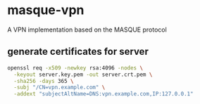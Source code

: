 # masque-vpn

A VPN implementation based on the MASQUE protocol

## generate certificates for server

```bash
openssl req -x509 -newkey rsa:4096 -nodes \
  -keyout server.key.pem -out server.crt.pem \
  -sha256 -days 365 \
  -subj "/CN=vpn.example.com" \
  -addext "subjectAltName=DNS:vpn.example.com,IP:127.0.0.1"
```